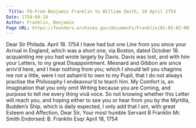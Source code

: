 ```yaml
---
 Title: FO-From Benjamin Franklin to William Smith, 18 April 1754
Date: 1754-04-18
Author: Franklin, Benjamin
Page URL: https://founders.archives.gov/documents/Franklin/01-05-02-0078
---
```


Dear Sir
Philada. April 18. 1754
I have had but one Line from you since your Arrival in England, which was a short one, via Boston, dated October 18. acquainting me you had wrote largely by Davis. Davis was lost, and with him your Letters, to my great Disappointment. Mesnard and Gibbon are since arriv’d here, and I hear nothing from you; which I should tell you chagrins me not a little, were I not asham’d to own to my Pupil, that I do not always practise the Philosophy I endeavour’d to teach him. My Comfort is, an Imagination that you only omit Writing because you are Coming, and purpose to tell me every thing vivâ voce. So not knowing whether this Letter will reach you, and hoping either to see you or hear from you by the Myrtilla, Budden’s Ship, which is daily expected, I only add that I am, with great Esteem and Affection, Dear Sir, Your most humble Servant
B Franklin
Mr. Smith
 Endorsed: B. Franklin Esqr April 18, 1754

